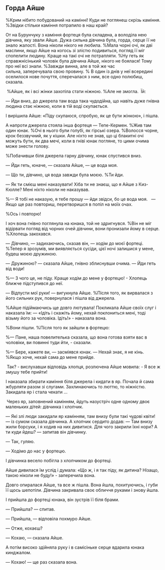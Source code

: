 ## Горда Айше

%Крим нiбито побудований на камiнні!
Куди не поглянеш скрізь каміння.
%Звідки стiльки каміння потрапило в наш край?

От на Бурунчуку з каміння фортеця була складена, а володіла нею дівчина, яку звали Айше.
Дужа сильна дівчина була, горда, серце її не знало жалості.
Вона ніколи нікого не любила.
%Мала чорні очі, як двi маслини, якщо Айше на когось зi злiстю подивиться, погляд її міг спопелити людину.
Краще на такі очі не потрапляти.
%Ну геть як справжнісінький чоловік була дівчина Айше, нiкого не боялася!
Тому про неї всі знали.
%Завжди винна, але в той же час сильна, заперечувала свою провину.
% В один із днів у неї всередині оселилося нове почуття, сперечалася з ним, все одно полюбиш, сказала.

 %Айше, як і всі жінки захотіла стати ніжною.
%Але не змогла.
 Їй:

— Йди вниз, до джерела там вода така чудодійна, що навіть дуже гнівна людина стає ніжною, коли в тій воді скупається.

І вирішила Айше: «Піду скупаюся, спробую, як це бути жінкою», і пішла.

А напроти джерела стояла інша фортеця — Тепе-Кермен.
%Жив там один юнак.
%Очі в нього були голубі, як гірськi озера.
%Волосся чорне, крок беззвучний, як у кішки.
Але ніхто не знав, що ці блакитні очі можуть бути, як два мечі, коли в гніві юнак погляне, то цими очима може знести голову.

%Побачивши біля джерела гарну дівчину, юнак спустився вниз.

— Йди геть, юначе, — сказала Айше, — це вода моя.

— Що ти, дівчино, ця вода завжди була моєю.
%Ти йди.

— Як ти смієш мені наказувати!
Хіба ти не знаєш, що я Айше з Киз-Кюлле?
Мені ніхто ніколи не наказував.

%— Я тобі не наказую, я тебе прошу — йди звідси, бо це вода моя.   — Якщо ще раз повториш, перетворишся в попіл на моїх очах.

%Ось i повторю!

І хоч вона гнівно поглянула на юнака, той не здригнувся.
%Він не мiг вiдiрвати погляд вiд чорних очей дівчини, вони пронизали йому в серце.
%Хлопець закохався.

— Дівчино, — задихаючись, сказав він, — ходім до моєї фортеці.
%Тепер я зрозумів, ми виявляється сусіди, цієї ночі залишися у мене, будеш моєю дружиною.

— Дружиною? — сказала Айше, гнівно зблиснувши очима. — Йди геть від води!

%— З чого це, не піду.
Краще ходім до мене у фортецю! - Хлопець ближче підступився до неї.

— Відпусти мої руки! — вигукнула Айше.
%Після того, як вирвалася з його сильних рук, повернулася і пішла від джерела.

%Айше пiдiймаючись ще довго лютувала!
Покликала Айше своїх слуг і наказала їм: — «Ідіть і скажіть йому, нехай поклониться мені, тоді візьму його за чоловіка.
Ідіть!» - наказала вона.

%Вони пішли.
%Після того як зайшли в фортецю:

%— Пане, наша повелителька сказала, що вона готова взяти вас в чоловіки, ви повиннi туди йти, - сказали.

%— Бере, кажете ви, — засміявся юнак. — Нехай знає, я не кінь.
%Якщо хоче, нехай сама до мене прийде.

 Так? - вислухавши відповідь хлопця, розлючена Айше мовила: - Я все ж змушу тебе прийти!

І наказала збирати каміння біля джерела і кидати в яр.
Почала й сама жбурляти разом зі слугами.
Захлинаючись то люттю, то ніжністю.
Закидала яр і стала чекати ...

 Через яр, заповнений камінням, йдуть назустріч одне одному двоє маленьких дітей: дівчинка і хлопчик.

— Які злі люди закидали яр камінням, там внизу були такі чудові квіти! — із сумом сказала дівчинка.
А хлопчик сердито додав: — Там внизу жили борсуки, і я ходив на них дивитися.
Для чого закрили їхні нори?
А ти куди йдеш? — запитав він дівчинку.

— Так, гуляю.

— Ходімо до нас у фортецю.

І дівчинка весело побігла з хлопчиком до фортеці.

Айше дивилася їм услід і думала: «Що ж, і я так піду, як дитина?
Нізащо, такою ніколи не буду!» - заперечила вона.

Довго опиралася Айше, та все ж пішла.
Вона йшла, похитуючись, і губи її щось шепотіли.
Дівчина закривала своє обличчя руками і знову йшла.

І прийшла до фортеці юнака, він зустрів її біля брами.

— Прийшла? — спитав.

— Прийшла, — відповіла похмуро Айше.

— Отже, кохаєш?

— Кохаю, — сказала Айше.

А потім високо здійняла руку і в самісіньке серце вдарила юнака кинджалом.

— Кохаю! — ще раз сказала вона.
